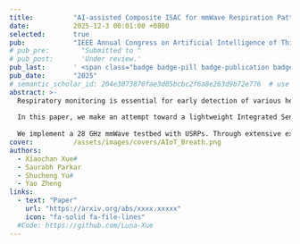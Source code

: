```yaml
---
title:          "AI-assisted Composite ISAC for mmWave Respiration Pattern Recognition"
date:           2025-12-3 00:01:00 +0800
selected:       true
pub:            "IEEE Annual Congress on Artificial Intelligence of Things (AIoT)"
# pub_pre:        "Submitted to "
# pub_post:       'Under review.'
pub_last:       ' <span class="badge badge-pill badge-publication badge-success">Spotlight</span>'
pub_date:       "2025"
# semantic_scholar_id: 204e3073870fae3d05bcbc2f6a8e263d9b72e776  # use this to retrieve citation count
abstract: >-
  Respiratory monitoring is essential for early detection of various health conditions. Conventional methods rely on contact sensors or clinical equipment, limiting usability for daily healthcare or remote settings. Wireless sensing provides a contactless alternative; however, OFDM-based systems face challenges in resolution and motion robustness, while FMCW radars lack communication capabilities without additional hardware.
  
  In this paper, we make an attempt toward a lightweight Integrated Sensing and Communication (ISAC) system by embedding narrowband FMCW signals into the guard bands of OFDM channels. This re-purposing enables high-resolution sensing and reliable communication simultaneously, without modifying the OFDM structure or introducing extra hardware. We explore trade-offs between sensing accuracy and communication quality, evaluated in terms of Error Vector Magnitude (EVM), under varying FMCW sweep bandwidths and FMCW-to-OFDM power ratios. By integrating signal enhancement techniques and a 1D-CNN classifier, we develop a robust respiratory pattern recognition system resilient to motion interference.
  
  We implement a 28 GHz mmWave testbed with USRPs. Through extensive experimental evaluation, we determine suitable parameter settings for the proposed composite waveform based on EVM performance and alignment with ground truth measurements. Ultimately, our system classifies four respiratory patterns achieves over $98\%$ accuracy, demonstrating its effectiveness and practicality for wireless health monitoring.
cover:          /assets/images/covers/AIoT_Breath.png
authors:
  - Xiaochan Xue#
  - Saurabh Parkar 
  - Shucheng Yu#
  - Yao Zheng
links:
  - text: "Paper"
    url: "https://arxiv.org/abs/xxxx.xxxxx"
    icon: "fa-solid fa-file-lines"
  #Code: https://github.com/Luna-Xue
---
```

